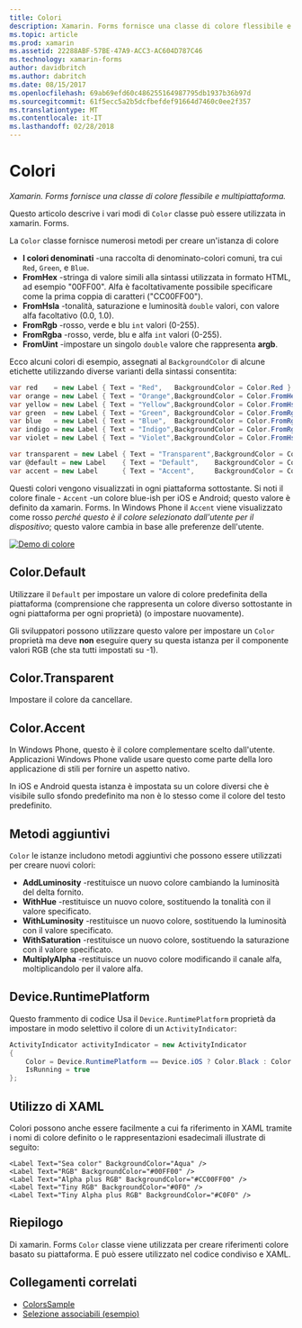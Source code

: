 ```yaml
---
title: Colori
description: Xamarin. Forms fornisce una classe di colore flessibile e multipiattaforma.
ms.topic: article
ms.prod: xamarin
ms.assetid: 22288ABF-57BE-47A9-ACC3-AC604D787C46
ms.technology: xamarin-forms
author: davidbritch
ms.author: dabritch
ms.date: 08/15/2017
ms.openlocfilehash: 69ab69efd60c486255164987795db1937b36b97d
ms.sourcegitcommit: 61f5ecc5a2b5dcfbefdef91664d7460c0ee2f357
ms.translationtype: MT
ms.contentlocale: it-IT
ms.lasthandoff: 02/28/2018
---
```

# <a name="colors"></a>Colori

_Xamarin. Forms fornisce una classe di colore flessibile e multipiattaforma._

Questo articolo descrive i vari modi di `Color` classe può essere utilizzata in xamarin. Forms.

La `Color` classe fornisce numerosi metodi per creare un'istanza di colore

-  **I colori denominati** -una raccolta di denominato-colori comuni, tra cui `Red`, `Green`, e `Blue`.
-  **FromHex** -stringa di valore simili alla sintassi utilizzata in formato HTML, ad esempio "00FF00". Alfa è facoltativamente possibile specificare come la prima coppia di caratteri ("CC00FF00").
-  **FromHsla** -tonalità, saturazione e luminosità `double` valori, con valore alfa facoltativo (0.0, 1.0).
-  **FromRgb** -rosso, verde e blu `int` valori (0-255).
-  **FromRgba** -rosso, verde, blu e alfa `int` valori (0-255).
-  **FromUint** -impostare un singolo `double` valore che rappresenta **argb**.

Ecco alcuni colori di esempio, assegnati al `BackgroundColor` di alcune etichette utilizzando diverse varianti della sintassi consentita:

```csharp
var red    = new Label { Text = "Red",   BackgroundColor = Color.Red };
var orange = new Label { Text = "Orange",BackgroundColor = Color.FromHex("FF6A00") };
var yellow = new Label { Text = "Yellow",BackgroundColor = Color.FromHsla(0.167, 1.0, 0.5, 1.0) };
var green  = new Label { Text = "Green", BackgroundColor = Color.FromRgb (38, 127, 0) };
var blue   = new Label { Text = "Blue",  BackgroundColor = Color.FromRgba(0, 38, 255, 255) };
var indigo = new Label { Text = "Indigo",BackgroundColor = Color.FromRgb (0, 72, 255) };
var violet = new Label { Text = "Violet",BackgroundColor = Color.FromHsla(0.82, 1, 0.25, 1) };

var transparent = new Label { Text = "Transparent",BackgroundColor = Color.Transparent };
var @default = new Label    { Text = "Default",    BackgroundColor = Color.Default };
var accent = new Label      { Text = "Accent",     BackgroundColor = Color.Accent };
```

Questi colori vengono visualizzati in ogni piattaforma sottostante. Si noti il colore finale - `Accent` -un colore blue-ish per iOS e Android; questo valore è definito da xamarin. Forms. In Windows Phone il `Accent` viene visualizzato come rosso *perché questo è il colore selezionato dall'utente per il dispositivo*; questo valore cambia in base alle preferenze dell'utente.

 [ ![Demo di colore](colors-images/colors-sml.png "Demo colore")](colors-images/colors.png "Demo di colore")

## <a name="colordefault"></a>Color.Default

Utilizzare il `Default` per impostare un valore di colore predefinita della piattaforma (comprensione che rappresenta un colore diverso sottostante in ogni piattaforma per ogni proprietà) (o impostare nuovamente).

Gli sviluppatori possono utilizzare questo valore per impostare un `Color` proprietà ma deve **non** eseguire query su questa istanza per il componente valori RGB (che sta tutti impostati su -1).

## <a name="colortransparent"></a>Color.Transparent

Impostare il colore da cancellare.

## <a name="coloraccent"></a>Color.Accent

In Windows Phone, questo è il colore complementare scelto dall'utente. Applicazioni Windows Phone valide usare questo come parte della loro applicazione di stili per fornire un aspetto nativo.

In iOS e Android questa istanza è impostata su un colore diversi che è visibile sullo sfondo predefinito ma non è lo stesso come il colore del testo predefinito.

## <a name="additional-methods"></a>Metodi aggiuntivi

`Color` le istanze includono metodi aggiuntivi che possono essere utilizzati per creare nuovi colori:

-  **AddLuminosity** -restituisce un nuovo colore cambiando la luminosità del delta fornito.
-  **WithHue** -restituisce un nuovo colore, sostituendo la tonalità con il valore specificato.
-  **WithLuminosity** -restituisce un nuovo colore, sostituendo la luminosità con il valore specificato.
-  **WithSaturation** -restituisce un nuovo colore, sostituendo la saturazione con il valore specificato.
-  **MultiplyAlpha** -restituisce un nuovo colore modificando il canale alfa, moltiplicandolo per il valore alfa.

## <a name="deviceruntimeplatform"></a>Device.RuntimePlatform

Questo frammento di codice Usa il `Device.RuntimePlatform` proprietà da impostare in modo selettivo il colore di un `ActivityIndicator`:

```csharp
ActivityIndicator activityIndicator = new ActivityIndicator
{
    Color = Device.RuntimePlatform == Device.iOS ? Color.Black : Color.Default,
    IsRunning = true
};
```

## <a name="using-from-xaml"></a>Utilizzo di XAML

Colori possono anche essere facilmente a cui fa riferimento in XAML tramite i nomi di colore definito o le rappresentazioni esadecimali illustrate di seguito:

```xaml
<Label Text="Sea color" BackgroundColor="Aqua" />
<Label Text="RGB" BackgroundColor="#00FF00" />
<Label Text="Alpha plus RGB" BackgroundColor="#CC00FF00" />
<Label Text="Tiny RGB" BackgroundColor="#0F0" />
<Label Text="Tiny Alpha plus RGB" BackgroundColor="#C0F0" />
```

## <a name="summary"></a>Riepilogo

Di xamarin. Forms `Color` classe viene utilizzata per creare riferimenti colore basato su piattaforma. E può essere utilizzato nel codice condiviso e XAML.


## <a name="related-links"></a>Collegamenti correlati

- [ColorsSample](https://developer.xamarin.com/samples/WorkingWithColors)
- [Selezione associabili (esempio)](https://developer.xamarin.com/samples/xamarin-forms/UserInterface/BindablePicker/)
